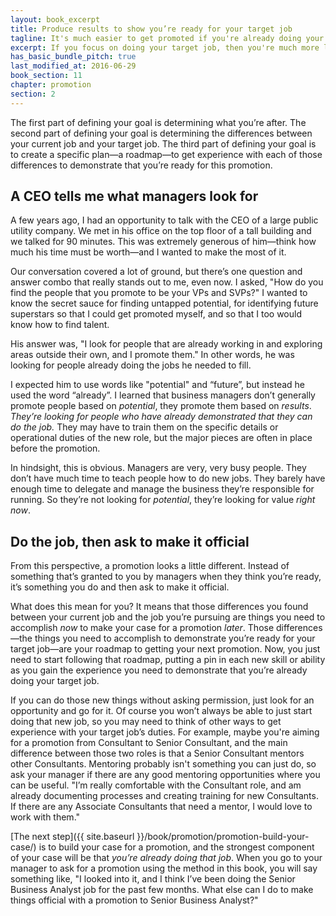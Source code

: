 ```yaml
---
layout: book_excerpt
title: Produce results to show you’re ready for your target job
tagline: It's much easier to get promoted if you're already doing your target job
excerpt: If you focus on doing your target job, then you're much more likely to be promoted than if you just focus on your current job.
has_basic_bundle_pitch: true
last_modified_at: 2016-06-29
book_section: 11
chapter: promotion
section: 2
---
```


The first part of defining your goal is determining what you’re after. The second part of defining your goal is determining the differences between your current job and your target job. The third part of defining your goal is to create a specific plan—a roadmap—to get experience with each of those differences to demonstrate that you’re ready for this promotion.

## A CEO tells me what managers look for

A few years ago, I had an opportunity to talk with the CEO of a large public utility company. We met in his office on the top floor of a tall building and we talked for 90 minutes. This was extremely generous of him—think how much his time must be worth—and I wanted to make the most of it.

Our conversation covered a lot of ground, but there’s one question and answer combo that really stands out to me, even now. I asked, "How do you find the people that you promote to be your VPs and SVPs?" I wanted to know the secret sauce for finding untapped potential, for identifying future superstars so that I could get promoted myself, and so that I too would know how to find talent.

His answer was, "I look for people that are already working in and exploring areas outside their own, and I promote them." In other words, he was looking for people already doing the jobs he needed to fill.

I expected him to use words like "potential" and “future”, but instead he used the word “already”. I learned that business managers don’t generally promote people based on *potential*, they promote them based on *results*. *They’re looking for people who have already demonstrated that they can do the job.* They may have to train them on the specific details or operational duties of the new role, but the major pieces are often in place before the promotion.

In hindsight, this is obvious. Managers are very, very busy people. They don’t have much time to teach people how to do new jobs. They barely have enough time to delegate and manage the business they’re responsible for running. So they’re not looking for *potential*, they’re looking for value *right now*.

## Do the job, then ask to make it official

From this perspective, a promotion looks a little different. Instead of something that’s granted to you by managers when they think you’re ready, it’s something you do and then ask to make it official.

What does this mean for you? It means that those differences you found between your current job and the job you’re pursuing are things you need to accomplish *now* to make your case for a promotion *later*. Those differences—the things you need to accomplish to demonstrate you’re ready for your target job—are your roadmap to getting your next promotion. Now, you just need to start following that roadmap, putting a pin in each new skill or ability as you gain the experience you need to demonstrate that you’re already doing your target job.

If you can do those new things without asking permission, just look for an opportunity and go for it. Of course you won’t always be able to just start doing that new job, so you may need to think of other ways to get experience with your target job’s duties. For example, maybe you're aiming for a promotion from Consultant to Senior Consultant, and the main difference between those two roles is that a Senior Consultant mentors other Consultants. Mentoring probably isn't something you can just do, so ask your manager if there are any good mentoring opportunities where you can be useful. "I’m really comfortable with the Consultant role, and am already documenting processes and creating training for new Consultants. If there are any Associate Consultants that need a mentor, I would love to work with them."

[The next step]({{ site.baseurl }}/book/promotion/promotion-build-your-case/) is to build your case for a promotion, and the strongest component of your case will be that *you’re already doing that job*. When you go to your manager to ask for a promotion using the method in this book, you will say something like, "I looked into it, and I think I’ve been doing the Senior Business Analyst job for the past few months. What else can I do to make things official with a promotion to Senior Business Analyst?"

<!-- >{% include book_ad_box.html offer="the Promotion worksheet" blurb="Get a worksheet and email template you can use to help define your roadmap and track your results as you make progress toward your goal." %} -->